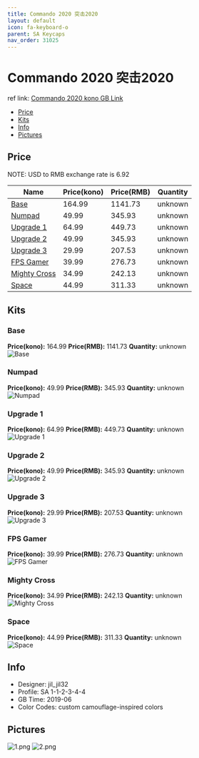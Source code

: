 ```yaml
---
title: Commando 2020 突击2020
layout: default
icon: fa-keyboard-o
parent: SA Keycaps
nav_order: 31025
---
```


# Commando 2020 突击2020

ref link: [Commando 2020 kono GB Link](https://kono.store/products/2020-commando-keycap-set)

* [Price](#price)
* [Kits](#kits)
* [Info](#info)
* [Pictures](#pictures)


## Price  
NOTE: USD to RMB exchange rate is 6.92

| Name          | Price(kono)    |  Price(RMB) | Quantity |
| ------------- | ------------ |  ---------- | -------- |
|[Base](#base)|164.99|1141.73|unknown|
|[Numpad](#numpad)|49.99|345.93|unknown|
|[Upgrade 1](#upgrade-1)|64.99|449.73|unknown|
|[Upgrade 2](#upgrade-2)|49.99|345.93|unknown|
|[Upgrade 3](#upgrade-3)|29.99|207.53|unknown|
|[FPS Gamer](#fps-gamer)|39.99|276.73|unknown|
|[Mighty Cross](#mighty-cross)|34.99|242.13|unknown|
|[Space](#space)|44.99|311.33|unknown|


## Kits
### Base
**Price(kono):** 164.99    **Price(RMB):** 1141.73    **Quantity:** unknown  
<img src="{{ 'assets/images/sa-keycaps/commando2020/kits_pics/base.png' | relative_url }}" alt="Base" class="image featured">

### Numpad
**Price(kono):** 49.99    **Price(RMB):** 345.93    **Quantity:** unknown  
<img src="{{ 'assets/images/sa-keycaps/commando2020/kits_pics/numpad.png' | relative_url }}" alt="Numpad" class="image featured">

### Upgrade 1
**Price(kono):** 64.99    **Price(RMB):** 449.73    **Quantity:** unknown  
<img src="{{ 'assets/images/sa-keycaps/commando2020/kits_pics/upgrade-1.png' | relative_url }}" alt="Upgrade 1" class="image featured">

### Upgrade 2
**Price(kono):** 49.99    **Price(RMB):** 345.93    **Quantity:** unknown  
<img src="{{ 'assets/images/sa-keycaps/commando2020/kits_pics/upgrade-2.png' | relative_url }}" alt="Upgrade 2" class="image featured">

### Upgrade 3
**Price(kono):** 29.99    **Price(RMB):** 207.53    **Quantity:** unknown  
<img src="{{ 'assets/images/sa-keycaps/commando2020/kits_pics/upgrade-3.png' | relative_url }}" alt="Upgrade 3" class="image featured">

### FPS Gamer
**Price(kono):** 39.99    **Price(RMB):** 276.73    **Quantity:** unknown  
<img src="{{ 'assets/images/sa-keycaps/commando2020/kits_pics/fps-gamer.png' | relative_url }}" alt="FPS Gamer" class="image featured">

### Mighty Cross
**Price(kono):** 34.99    **Price(RMB):** 242.13    **Quantity:** unknown  
<img src="{{ 'assets/images/sa-keycaps/commando2020/kits_pics/mighty-cross.png' | relative_url }}" alt="Mighty Cross" class="image featured">

### Space
**Price(kono):** 44.99    **Price(RMB):** 311.33    **Quantity:** unknown  
<img src="{{ 'assets/images/sa-keycaps/commando2020/kits_pics/space.png' | relative_url }}" alt="Space" class="image featured">


## Info
* Designer: jil_jil32
* Profile: SA 1-1-2-3-4-4
* GB Time: 2019-06
* Color Codes: custom camouflage-inspired colors  


## Pictures
<img src="{{ 'assets/images/sa-keycaps/commando2020/rendering_pics/1.png' | relative_url }}" alt="1.png" class="image featured">
<img src="{{ 'assets/images/sa-keycaps/commando2020/rendering_pics/2.png' | relative_url }}" alt="2.png" class="image featured">
